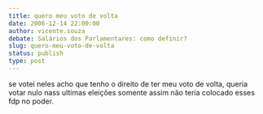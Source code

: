 ```yaml
---
title: quero meu voto de volta
date: 2006-12-14 22:00:00
author: vicente.souza
debate: Salários dos Parlamentares: como definir?
slug: quero-meu-voto-de-volta
status: publish 
type: post
---
```


se votei neles acho que tenho o direito de ter meu voto de volta, queria votar nulo nass ultimas eleições somente assim não teria colocado esses fdp no poder.
